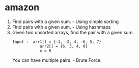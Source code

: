 # amazon

1. Find pairs with a given sum. - Using simple sorting 
2. Find pairs with a given sum. - Using hashmaps
3. Given two unsorted arrays, find the pair with a given sum.
    ```
    Input :  arr1[] = {-1, -2, 4, -6, 5, 7}
                arr2[] = {6, 3, 4, 0}  
                x = 8
    ```
    You can have multiple pairs. - Brute Force.

